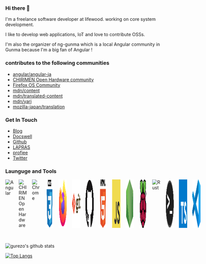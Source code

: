 ### Hi there 👋

I'm a freelance software developer at lifewood. working on core system development.

I like to develop web applications, IoT and love to contribute OSSs.

I'm also the organizer of ng-gunma which is a local Angular community in Gunma because I'm a big fan of Angular !

### contributes to the following communities

- [angular/angular-ja](https://github.com/angular/angular-ja)
- [CHIRIMEN Open Hardware community](https://github.com/chirimen-oh)
- [Firefox OS Community](https://github.com/fxosorg)
- [mdn/content](https://github.com/mdn/content)
- [mdn/translated-content](https://github.com/mdn/translated-content)
- [mdn/yari](https://github.com/mdn/yari)
- [mozilla-japan/translation](https://github.com/mozilla-japan/translation)

### Get In Touch

- [Blog](https://lifewood.hatenablog.com/)
- [Docswell](https://www.docswell.com/user/ic_lifewood)
- [Github](https://github.com/gurezo)
- [LAPRAS](https://lapras.com/public/ic_lifewood)
- [profiee](https://profiee.com/i/lifewood)
- [Twitter](https://twitter.com/ic_lifewood)

### Launguge and Tools

<div style="display:flex; gap: 16px 16px;">
<img alt="Angular" src="https://avatars.githubusercontent.com/u/139426?s=48&v=4" width="26px" align="center"></a>
<img alt="CHIRIMEN Open Hardware" src="https://avatars0.githubusercontent.com/u/18115652?s=60&v=4" width="26px" align="center"></a>
<img alt="Chrome" src="https://avatars.githubusercontent.com/u/1778935?s=200&v=4" width="26px" align="center"></a>
<img alt="CSS3" src="https://raw.githubusercontent.com/github/explore/80688e429a7d4ef2fca1e82350fe8e3517d3494d/topics/css/css.png" width="26px" align="center"></a>
<img alt="Firefox" src="https://raw.githubusercontent.com/github/explore/361e2821e2dea67711cde99c9c40ed357061cf27/topics/firefox/firefox.png" width="26px" align="center"></a>
<img alt="Git" src="https://raw.githubusercontent.com/github/explore/80688e429a7d4ef2fca1e82350fe8e3517d3494d/topics/git/git.png" width="26px" align="center"></a>
<img alt="GitHub" src="https://raw.githubusercontent.com/github/explore/78df643247d429f6cc873026c0622819ad797942/topics/github/github.png" width="26px" align="center"></a>
<img alt="HTML5" src="https://raw.githubusercontent.com/github/explore/80688e429a7d4ef2fca1e82350fe8e3517d3494d/topics/html/html.png" width="26px" align="center"></a>
<img alt="JavaScript" src="https://raw.githubusercontent.com/github/explore/80688e429a7d4ef2fca1e82350fe8e3517d3494d/topics/javascript/javascript.png" width="26px" align="center"></a>
<img alt="Node.js" src="https://raw.githubusercontent.com/github/explore/80688e429a7d4ef2fca1e82350fe8e3517d3494d/topics/nodejs/nodejs.png" width="26px" align="center"></a>
<img alt="Rapsberry Pi" src="https://raw.githubusercontent.com/github/explore/80688e429a7d4ef2fca1e82350fe8e3517d3494d/topics/raspberry-pi/raspberry-pi.png" width="26px" align="center"></a>
<img alt="Rust" src="https://avatars.githubusercontent.com/u/5430905?s=48&v=4" width="26px" align="center"></a>
<img alt="Terminal" src="https://raw.githubusercontent.com/github/explore/80688e429a7d4ef2fca1e82350fe8e3517d3494d/topics/terminal/terminal.png" width="26px" align="center"></a>
<img alt="Typescript" src="https://raw.githubusercontent.com/github/explore/80688e429a7d4ef2fca1e82350fe8e3517d3494d/topics/typescript/typescript.png" width="26px" align="center"></a>
<img alt="Visual Studio Code" src="https://raw.githubusercontent.com/github/explore/80688e429a7d4ef2fca1e82350fe8e3517d3494d/topics/visual-studio-code/visual-studio-code.png" width="26px" align="center">
</div>
<br>
<br>

![gurezo's github stats](https://github-readme-stats.vercel.app/api?username=gurezo)

[![Top Langs](https://github-readme-stats.vercel.app/api/top-langs/?username=gurezo)](https://github.com/gurezo/github-readme-stats)

<!--
**gurezo/gurezo** is a ✨ _special_ ✨ repository because its `README.md` (this file) appears on your GitHub profile.

Here are some ideas to get you started:

- 🔭 I’m currently working on ...
- 🌱 I’m currently learning ...
- 👯 I’m looking to collaborate on ...
- 🤔 I’m looking for help with ...
- 💬 Ask me about ...
- 📫 How to reach me: ...
- 😄 Pronouns: ...
- ⚡ Fun fact: ...
-->
